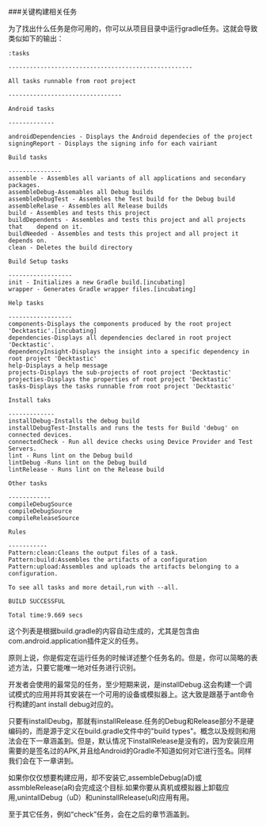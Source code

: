 ###关键构建相关任务

为了找出什么任务是你可用的，你可以从项目目录中运行gradle任务。这就会导致类似如下的输出：

	:tasks

	----------------------------------------------------

	All tasks runnable from root project

	--------------------------------

	Android tasks

	-------------

	androidDependencies - Displays the Android dependecies of the project
	signingReport - Displays the signing info for each vairiant

	Build tasks

	---------------
	assemble - Assembles all variants of all applications and secondary 	packages.
	assembleDebug-Assemables all Debug builds
	assembleDebugTest - Assembles the Test build for the Debug build
	assembleRelase - Assembles all Release builds 
	build - Assembles and tests this project
	buildDependents - Assembles and tests this project and all projects that 	depend on it.
	buildNeeded - Assembles and tests this project and all project it depends on.
	clean - Deletes the build directory

	Build Setup tasks

	------------------
	init - Initializes a new Gradle build.[incubating]
	wrapper - Generates Gradle wrapper files.[incubating]

	Help tasks

	------------------
	components-Displays the components produced by the root project 'Decktastic'.[incubating]
	dependencies-Displays all dependencies declared in root project 'Decktastic'.
	dependencyInsight-Displays the insight into a specific dependency in root project 'Decktastic'
	help-Displays a help message
	projects-Displays the sub-projects of root project 'Decktastic'
	projecties-Displays the properties of root project 'Decktastic'
	tasks-Displays the tasks runnable from root project 'Decktastic'

	Install taks

	-------------
	installDebug-Installs the debug build
	installDebugTest-Installs and runs the tests for Build 'debug' on connected devices.
	connectedCheck - Run all device checks using Device Provider and Test Servers.
	lint - Runs lint on the Debug build
	lintDebug -Runs lint on the Debug build
	lintRelease - Runs lint on the Release build

	Other tasks

	------------
	compileDebugSource
	compileDebugSource
	compileReleaseSource

	Rules 

	-----------
	Pattern:clean:Cleans the output files of a task.
	Pattern:build:Assembles the artifacts of a configuration
	Pattern:upload:Assembles and uploads the artifacts belonging to a configuration.

	To see all tasks and more detail,run with --all.

	BUILD SUCCESSFUL

	Total time:9.669 secs
	
这个列表是根据build.gradle的内容自动生成的，尤其是包含由com.android.application插件定义的任务。

原则上说，你是假定在运行任务的时候详述整个任务名的。但是，你可以简略的表述方法，只要它能唯一地对任务进行识别。

开发者会使用的最常见的任务，至少短期来说，是installDebug.这会构建一个调试模式的应用并将其安装在一个可用的设备或模拟器上。这大致是跟基于ant命令行构建的ant install debug对应的。

只要有installDeubg，那就有installRelease.任务的Debug和Release部分不是硬编码的，而是源于定义在build.gradle文件中的"build types"。概念以及规则和用法会在下一章涵盖到。但是，默认情况下installRelease是没有的，因为安装应用需要的是签名过的APK,并且给Android的Gradle不知道如何对它进行签名。同样我们会在下一章讲到。

如果你仅仅想要构建应用，却不安装它,assembleDebug(aD)或assmbleRelease(aR)会完成这个目标.如果你要从真机或模拟器上卸载应用,unintallDebug（uD）和uninstallRelease(uR)应用有用。

至于其它任务，例如“check”任务，会在之后的章节涵盖到。